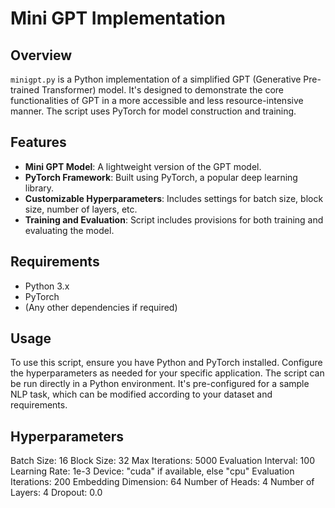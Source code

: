 # Mini GPT Implementation

## Overview
`minigpt.py` is a Python implementation of a simplified GPT (Generative Pre-trained Transformer) model. It's designed to demonstrate the core functionalities of GPT in a more accessible and less resource-intensive manner. The script uses PyTorch for model construction and training.

## Features
- **Mini GPT Model**: A lightweight version of the GPT model.
- **PyTorch Framework**: Built using PyTorch, a popular deep learning library.
- **Customizable Hyperparameters**: Includes settings for batch size, block size, number of layers, etc.
- **Training and Evaluation**: Script includes provisions for both training and evaluating the model.

## Requirements
- Python 3.x
- PyTorch
- (Any other dependencies if required)

## Usage
To use this script, ensure you have Python and PyTorch installed. Configure the hyperparameters as needed for your specific application. The script can be run directly in a Python environment. It's pre-configured for a sample NLP task, which can be modified according to your dataset and requirements.

## Hyperparameters
Batch Size: 16
Block Size: 32
Max Iterations: 5000
Evaluation Interval: 100
Learning Rate: 1e-3
Device: "cuda" if available, else "cpu"
Evaluation Iterations: 200
Embedding Dimension: 64
Number of Heads: 4
Number of Layers: 4
Dropout: 0.0
